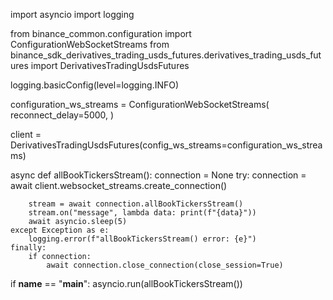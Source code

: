 import asyncio
import logging

from binance_common.configuration import ConfigurationWebSocketStreams
from binance_sdk_derivatives_trading_usds_futures.derivatives_trading_usds_futures import DerivativesTradingUsdsFutures

logging.basicConfig(level=logging.INFO)

configuration_ws_streams = ConfigurationWebSocketStreams(
    reconnect_delay=5000,
)

client = DerivativesTradingUsdsFutures(config_ws_streams=configuration_ws_streams)


async def allBookTickersStream():
    connection = None
    try:
        connection = await client.websocket_streams.create_connection()

        stream = await connection.allBookTickersStream()
        stream.on("message", lambda data: print(f"{data}"))
        await asyncio.sleep(5)
    except Exception as e:
        logging.error(f"allBookTickersStream() error: {e}")
    finally:
        if connection:
            await connection.close_connection(close_session=True)


if __name__ == "__main__":
    asyncio.run(allBookTickersStream())
